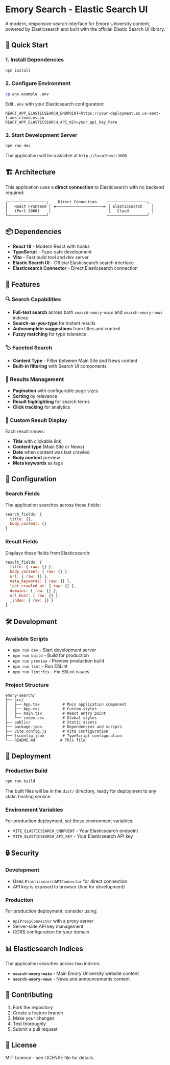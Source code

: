 # Emory Search - Elastic Search UI

A modern, responsive search interface for Emory University content, powered by Elasticsearch and built with the official Elastic Search UI library.

## 🚀 Quick Start

### 1. Install Dependencies
```bash
npm install
```

### 2. Configure Environment
```bash
cp env.example .env
```

Edit `.env` with your Elasticsearch configuration:
```env
REACT_APP_ELASTICSEARCH_ENDPOINT=https://your-deployment.es.us-east-1.aws.cloud.es.io
REACT_APP_ELASTICSEARCH_API_KEY=your_api_key_here
```

### 3. Start Development Server
```bash
npm run dev
```

The application will be available at `http://localhost:3000`

## 🏗️ Architecture

This application uses a **direct connection** to Elasticsearch with no backend required:

```
┌─────────────────┐    Direct Connection    ┌─────────────────┐
│   React Frontend │ ◄─────────────────────► │ Elasticsearch    │
│   (Port 3000)    │                         │   Cloud          │
└─────────────────┘                         └─────────────────┘
```

## 📦 Dependencies

- **React 18** - Modern React with hooks
- **TypeScript** - Type-safe development
- **Vite** - Fast build tool and dev server
- **Elastic Search UI** - Official Elasticsearch search interface
- **Elasticsearch Connector** - Direct Elasticsearch connection

## 🎯 Features

### 🔍 Search Capabilities
- **Full-text search** across both `search-emory-main` and `search-emory-news` indices
- **Search-as-you-type** for instant results
- **Autocomplete suggestions** from titles and content
- **Fuzzy matching** for typo tolerance

### 🏷️ Faceted Search
- **Content Type** - Filter between Main Site and News content
- **Built-in filtering** with Search UI components

### 📄 Results Management
- **Pagination** with configurable page sizes
- **Sorting** by relevance
- **Result highlighting** for search terms
- **Click tracking** for analytics

### 🎨 Custom Result Display
Each result shows:
- **Title** with clickable link
- **Content type** (Main Site or News)
- **Date** when content was last crawled
- **Body content** preview
- **Meta keywords** as tags

## 🔧 Configuration

### Search Fields
The application searches across these fields:
```javascript
search_fields: {
  title: {},
  body_content: {}
}
```

### Result Fields
Displays these fields from Elasticsearch:
```javascript
result_fields: {
  title: { raw: {} },
  body_content: { raw: {} },
  url: { raw: {} },
  meta_keywords: { raw: {} },
  last_crawled_at: { raw: {} },
  domains: { raw: {} },
  url_host: { raw: {} },
  _index: { raw: {} }
}
```

## 🛠️ Development

### Available Scripts
- `npm run dev` - Start development server
- `npm run build` - Build for production
- `npm run preview` - Preview production build
- `npm run lint` - Run ESLint
- `npm run lint:fix` - Fix ESLint issues

### Project Structure
```
emory-search/
├── src/
│   ├── App.tsx          # Main application component
│   ├── App.css          # Custom styles
│   ├── main.tsx         # React entry point
│   └── index.css        # Global styles
├── public/              # Static assets
├── package.json         # Dependencies and scripts
├── vite.config.js       # Vite configuration
├── tsconfig.json        # TypeScript configuration
└── README.md           # This file
```

## 🚀 Deployment

### Production Build
```bash
npm run build
```

The built files will be in the `dist/` directory, ready for deployment to any static hosting service.

### Environment Variables
For production deployment, set these environment variables:
- `VITE_ELASTICSEARCH_ENDPOINT` - Your Elasticsearch endpoint
- `VITE_ELASTICSEARCH_API_KEY` - Your Elasticsearch API key

## 🔒 Security

### Development
- Uses `ElasticsearchAPIConnector` for direct connection
- API key is exposed to browser (fine for development)

### Production
For production deployment, consider using:
- `ApiProxyConnector` with a proxy server
- Server-side API key management
- CORS configuration for your domain

## 📊 Elasticsearch Indices

The application searches across two indices:
- **`search-emory-main`** - Main Emory University website content
- **`search-emory-news`** - News and announcements content

## 🤝 Contributing

1. Fork the repository
2. Create a feature branch
3. Make your changes
4. Test thoroughly
5. Submit a pull request

## 📄 License

MIT License - see LICENSE file for details. 